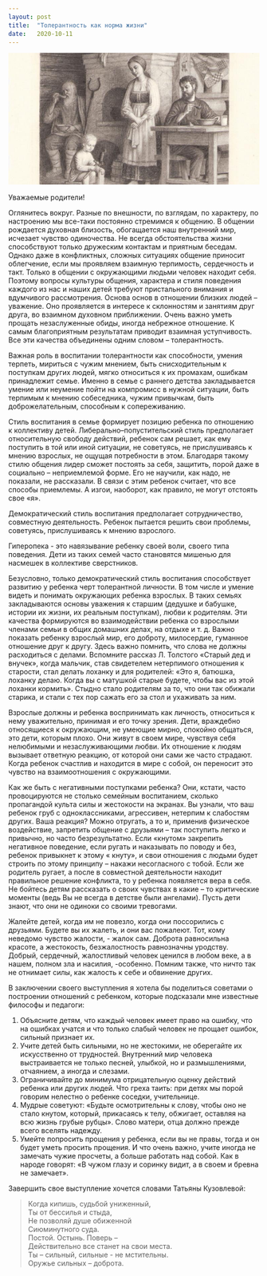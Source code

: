 ```yaml
---
layout: post
title:  "Толерантность как норма жизни"
date:   2020-10-11
---
```


![Tolerance](/assets/images/tolerance.jpeg)

Уважаемые родители!

Оглянитесь вокруг. Разные по внешности, по взглядам, по характеру, по настроению мы все-таки постоянно стремимся к общению. В общении рождается духовная близость, обогащается наш внутренний мир, исчезает чувство одиночества. Не всегда обстоятельства жизни способствуют только дружеским контактам и приятным беседам. Однако даже в конфликтных, сложных ситуациях общение приносит облегчение, если мы проявляем взаимную терпимость, сердечность и такт. Только в общении с окружающими людьми человек находит себя. Поэтому вопросы культуры общения, характера и стиля поведения каждого из нас и наших детей требуют пристального внимания и вдумчивого рассмотрения. Основа основ в отношении близких людей – уважение. Оно проявляется в интересе к склонностям и занятиям друг друга, во взаимном духовном приближении. Очень важно уметь прощать незаслуженные обиды, иногда небрежное отношение. К самым благоприятным результатам приводит взаимная уступчивость. Все эти качества объединены одним словом – толерантность.

Важная роль в воспитании толерантности как способности, умения терпеть, мириться с чужим мнением, быть снисходительным к поступкам других людей, мягко относиться к их промахам, ошибкам принадлежит семье. Именно в семье с раннего детства закладывается умение или неумение пойти на компромисс в нужной ситуации, быть терпимым к мнению собеседника, чужим привычкам, быть доброжелательным, способным к сопереживанию.

Стиль воспитания в семье формирует позицию ребенка по отношению к коллективу детей. Либерально–попустительский стиль предполагает относительную свободу действий, ребенок сам решает, как ему поступить в той или иной ситуации, не советуясь, не прислушиваясь к мнению взрослых, не ощущая потребности в этом. Благодаря такому стилю общения лидер сможет постоять за себя, защитить, порой даже в социально – неприемлемой форме. Его не научили, как надо, не показали, не рассказали. В связи с этим ребенок считает, что все способы приемлемы. А изгои, наоборот, как правило, не могут отстоять свое «я».

Демократический стиль воспитания предполагает сотрудничество, совместную деятельность. Ребенок пытается решить свои проблемы, советуясь, прислушиваясь к мнению взрослого.
	
Гиперопека - это навязывание ребенку своей воли, своего типа поведения. Дети из таких семей часто становятся мишенью для насмешек в коллективе сверстников.  

Безусловно, только демократический стиль воспитания способствует развитию у ребенка черт толерантной личности. В том числе и умение видеть и понимать окружающих ребенка взрослых. В таких семьях закладываются основы уважения к старшим (дедушке и бабушке, истории их жизни, их реальным поступкам), любви к родителям. Эти качества формируются во взаимодействии ребенка со взрослыми членами семьи в общих домашних делах, на отдыхе и т. д. Важно показать ребенку взрослый мир, его доброту, милосердие, гуманное отношение друг к другу. Здесь важно помнить, что слова не должны расходиться с делами. Вспомните рассказ Л. Толстого «Старый дед и внучек», когда мальчик, став свидетелем нетерпимого отношения к старости, стал делать лоханку и для родителей: «Это я, батюшка, лоханку делаю. Когда вы с матушкой старые будете, чтобы вас из этой лоханки кормить». Стыдно стало родителям за то, что они так обижали старика, и стали с тех пор сажать его за стол и ухаживать за ним.

Взрослые должны и ребенка воспринимать как личность, относиться к нему уважительно, принимая и его точку зрения. Дети, враждебно относящиеся к окружающим, не умеющие мирно, спокойно общаться, это дети, которым плохо. Они живут в своем мире, чувствуя себя нелюбимыми и незаслуживающими любви. Их отношение к людям вызывает ответную реакцию, от которой они сами же часто страдают. Когда ребенок счастлив и находится в мире с собой, он переносит это чувство на взаимоотношения с окружающими.

Как же быть с негативными поступками ребенка? Они, кстати, часто провоцируются не столько семейным воспитанием, сколько пропагандой культа силы и жестокости на экранах. Вы узнали, что ваш ребенок груб с одноклассниками, агрессивен, нетерпим к слабостям других. Ваша реакция? Можно отругать, а то и, применив физическое воздействие, запретить общение с друзьями – так поступить легко и привычно, но часто безрезультатно. Если «кнутом» закрепить негативное поведение, если ругать и наказывать по поводу и без, ребенок привыкнет к этому « кнуту», и свои отношения с людьми будет строить по этому принципу – накажи несогласного с тобой. Если же родитель ругает, а после в совместной деятельности находит правильное решение конфликта, то у ребенка появляется вера в себя. Не бойтесь детям рассказать о своих чувствах в какие – то критические моменты (ведь Вы не всегда в детстве были ангелами). Пусть дети знают, что они не одиноки со своими тревогами.

Жалейте детей, когда им не повезло, когда они поссорились с друзьями. Будете вы их жалеть, и они вас пожалеют. Тот, кому неведомо чувство жалости, - жалок сам. Доброта равносильна красоте, а жестокость, безжалостность равнозначны уродству. Добрый, сердечный, жалостливый человек ценился в любом веке, а в нашем, полном зла и насилия, -особенно. Помним также, что ничто так не отнимает силы, как жалость к себе и обвинение других.
	
В заключении своего выступления я хотела бы поделиться советами о построении отношений с ребенком, которые подсказали мне известные философы и педагоги:
1. Объясните детям, что каждый человек имеет право на ошибку, что на ошибках учатся и что только слабый человек не прощает ошибок, сильный признает их.
2. Учите детей быть сильными, но не жестокими, не оберегайте их искусственно от трудностей. Внутренний мир человека выстраивается не только песней, улыбкой, но и размышлениями, отчаянием, а иногда и слезами.
3. Ограничивайте до минимума отрицательную оценку действий ребенка или других людей. Что греха таить: при детях мы порой говорим нелестно о ребенке соседки, учительнице. 
4. Мудрые советуют: «Будьте осмотрительны к слову, чтобы оно не стало кнутом, который, прикасаясь к телу, обжигает, оставляя на всю жизнь грубые рубцы». Слово матери, отца должно прежде всего вселять надежду.
5. Умейте попросить прощения у ребенка, если вы не правы, тогда и он будет уметь просить прощения. И что очень важно, учите иногда не замечать чужие просчеты, а больше работать над собой. Как в народе говорят: «В чужом глазу и соринку видит, а в своем и бревна не замечает».


Завершить свое выступление хочется словами Татьяны Кузовлевой:
>Когда кипишь, судьбой униженный,<br>
Ты от бессилья и стыда,<br>
Не позволяй душе обиженной<br>
Сиюминутного суда.<br>
Постой. Остынь. Поверь –<br>
Действительно все станет на свои места.<br>
Ты – сильный, сильные -  не мстительны.<br>
Оружье сильных – доброта.<br>

